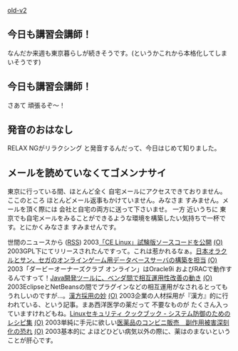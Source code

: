 [old-v2](ig031126-orig.html)

## 今日も講習会講師！

なんだか来週も東京暮らしが続きそうです。(というかこれから本格化してしまいそうです)






## 今日も講習会講師！


さあて 頑張るぞ～！

## 発音のおはなし


RELAX NGがリラクシング と発音するんだって、今日はじめて知りました。

## メールを読めていなくてゴメンナサイ


東京に行っている間、ほとんど全く 自宅メールにアクセスできておりません。ここのところ
ほとんどメール返事もかけていません。みなさま すみません。メールを頂く際には
会社と自宅の両方に送って下さいませ。
一方 近いうちに 東京でも自宅メールをみることができるような環境を構築したい気持ちで一杯です。とにかくみなさま
すみませんです。



世間のニュースから ([RSS](ig031126-news.xml)) 2003[「CE Linux」試験版ソースコードを公開](http://www.zdnet.co.jp/news/0311/25/njbt_04.html) [(O)](http://www.zdnet.co.jp/news/0311/25/njbt_04.html) 2003GPL下にてリリースされたんですって。これは惹かれるなぁ。[日本オラクルとサン、セガのオンラインゲーム用データベースサーバの構築を担当](http://japan.cnet.com/news/ent/story/0,2000047623,20062195,00.htm) [(O)](http://japan.cnet.com/news/ent/story/0,2000047623,20062195,00.htm) 2003「ダービーオーナーズクラブ オンライン」はOracle9i およびRACで動作するんですって！[Java開発ツールに、ベンダ間で相互運用性改善の動き](http://japan.cnet.com/news/ent/story/0,2000047623,20062201,00.htm) [(O)](http://japan.cnet.com/news/ent/story/0,2000047623,20062201,00.htm) 2003EclipseとNetBeansの間でプラグインなどの相互運用がなされるとってもうれしいのですが…。[漢方採用の妙](http://japan.internet.com/column/career/20031120/1.html) [(O)](http://japan.internet.com/column/career/20031120/1.html) 2003企業の人材採用が『漢方』的に行われている、という記事。まあ西洋医学の薬だって 不要なものが たくさん入っていますけれどもね。[Linuxセキュリティ クックブック - システム防御のためのレシピ集](http://www.oreilly.co.jp/BOOK/linuxsckbk/) [(O)](http://www.oreilly.co.jp/BOOK/linuxsckbk/) 2003単純に手元に欲しい[医薬品のコンビニ販売　副作用被害深刻化の恐れ](http://www.mainichi.co.jp/eye/kishanome/200311/20.html) [(O)](http://www.mainichi.co.jp/eye/kishanome/200311/20.html) 2003基本的に よほどひどい病気以外の際に、薬はのまないということが肝心です。